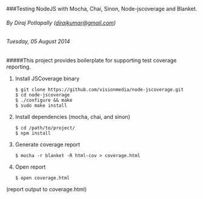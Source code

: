 ###Testing NodeJS with Mocha, Chai, Sinon, Node-jscoverage and Blanket.

###### By Diraj Potlapally (dirajkumar@gmail.com)
###### Tuesday, 05 August 2014

#####This project provides boilerplate for supporting test coverage reporting.

1. Install JSCoverage binary
    ```
    $ git clone https://github.com/visionmedia/node-jscoverage.git
    $ cd node-jscoverage
    $ ./configure && make
    $ sudo make install
    ```

2. Install dependencies (mocha, chai, and sinon)
    ```
    $ cd /path/to/project/
    $ npm install
    ```

3. Generate coverage report
    ```
    $ mocha -r blanket -R html-cov > coverage.html
    ```

4. Open report
    ```
    $ open coverage.html
    ```

(report output to coverage.html)